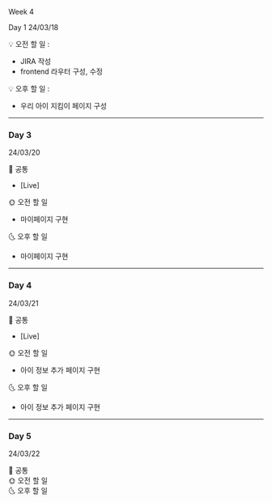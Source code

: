 Week 4

Day 1
24/03/18
 
💡 오전 할 일 : 

- JIRA 작성
- frontend 라우터 구성, 수정
 
 
💡 오후 할 일 : 

- 우리 아이 지킴이 페이지 구성

---

### Day 3

24/03/20

<aside>
📢 공통
</aside>

- [Live]

<aside>
🌞 오전 할 일
</aside>

- 마이페이지 구현

<aside>
🌜 오후 할 일
</aside>

- 마이페이지 구현

---

### Day 4

24/03/21

<aside>
📢 공통
</aside>

- [Live]

<aside>
🌞 오전 할 일
</aside>

- 아이 정보 추가 페이지 구현

<aside>
🌜 오후 할 일
</aside>

- 아이 정보 추가 페이지 구현

---

### Day 5

24/03/22

<aside>
📢 공통
</aside>

<aside>
🌞 오전 할 일
</aside>

<aside>
🌜 오후 할 일
</aside>
